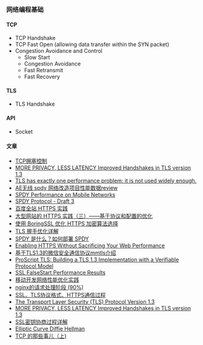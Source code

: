 ### 网络编程基础
#### TCP
- TCP Handshake
- TCP Fast Open (allowing data transfer within the SYN packet)
- Congestion Avoidance and Control
  - Slow Start
  - Congestion Avoidance
  - Fast Retransmit
  - Fast Recovery

#### TLS
- TLS Handshake

#### API
- Socket

#### 文章
- [TCP拥塞控制](http://blog.csdn.net/itmacar/article/details/12278769)
- [MORE PRIVACY, LESS LATENCY Improved Handshakes in TLS version 1.3](https://timtaubert.de/blog/2015/11/more-privacy-less-latency-improved-handshakes-in-tls-13/)
- [TLS has exactly one performance problem: it is not used widely enough.](https://istlsfastyet.com/)
- [AE无线 spdy 网络改造项目性能数据review](https://yq.aliyun.com/articles/300)
- [SPDY Performance on Mobile Networks](https://developers.google.com/speed/articles/spdy-for-mobile#methodology)
- [SPDY Protocol - Draft 3](http://www.chromium.org/spdy/spdy-protocol/spdy-protocol-draft3#TOC-1.-Overview)
- [百度全站 HTTPS 实践](http://dwz.cn/40Vtxg)
- [大型网站的 HTTPS 实践（三）——基于协议和配置的优化](http://op.baidu.com/2015/04/https-s01a03/)
- [使用 BoringSSL 优化 HTTPS 加密算法选择](https://imququ.com/post/optimize-ssl-ciphers-with-boringssl.html)
- [TLS 握手优化详解](https://imququ.com/post/optimize-tls-handshake.html)
- [SPDY 是什么？如何部署 SPDY](http://www.geekpark.net/topics/158198)
- [Enabling HTTPS Without Sacrificing Your Web Performance](https://moz.com/blog/enabling-https-without-sacrificing-web-performance)
- [基于TLS1.3的微信安全通信协议mmtls介绍](http://dwz.cn/3F1Tug)
- [ProScript TLS: Building a TLS 1.3 Implementation with a Verifiable Protocol Model](https://www.internetsociety.org/sites/default/files/T4-ProScript.pdf)
- [SSL FalseStart Performance Results](http://blog.chromium.org/2011/05/ssl-falsestart-performance-results.html)
- [移动开发网络性能优化实践](http://www.jianshu.com/p/838fd3f1b121)
- [nginx的请求处理阶段 (90%)](http://tengine.taobao.org/book/chapter_12.html#https)
- [SSL、TLS协议格式、HTTPS通信过程](http://www.cnblogs.com/LittleHann/p/3733469.html)
- [The Transport Layer Security (TLS) Protocol Version 1.3](https://tlswg.github.io/tls13-spec/)
- [MORE PRIVACY, LESS LATENCY Improved Handshakes in TLS version 1.3](https://timtaubert.de/blog/2015/11/more-privacy-less-latency-improved-handshakes-in-tls-13/)
- [SSL密钥协商过程详解](http://blog.csdn.net/misslong/article/details/9698657)
- [Elliptic Curve Diffie Hellman](https://wiki.openssl.org/index.php/Elliptic_Curve_Diffie_Hellman#Using_ECDH_in_OpenSSL)
- [TCP 的那些事儿（上)](http://coolshell.cn/articles/11564.html)
